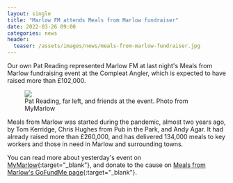 ```yaml
---
layout: single
title: "Marlow FM attends Meals from Marlow fundraiser"
date: 2022-03-26 09:00
categories: news
header:
  teaser: /assets/images/news/meals-from-marlow-fundraiser.jpg
---
```

Our own Pat Reading represented Marlow FM at last night's Meals from Marlow fundraising event at the Compleat Angler, which is expected to have raised more than £102,000. 

<figure>
	<a href="{{ site.url }}{{ site.baseurl }}/assets/images/news/meals-from-marlow-fundraiser.jpg">
		<img src="{{ site.url }}{{ site.baseurl }}/assets/images/news/meals-from-marlow-fundraiser.jpg">
	</a>
	<figcaption>Pat Reading, far left, and friends at the event. Photo from MyMarlow</figcaption>
</figure>

Meals from Marlow was started during the pandemic, almost two years ago, by Tom Kerridge, Chris Hughes from Pub in the Park, and Andy Agar. It had already raised more than £260,000, and has delivered 134,000 meals to key workers and those in need in Marlow and surrounding towns. 

You can read more about yesterday's event on [MyMarlow](https://www.mymarlow.co.uk/2022/03/mfm-fundraiser/){:target="_blank"}, and donate to the cause on [Meals from Marlow's GoFundMe page](https://www.gofundme.com/f/meals-from-marlow-2022){:target="_blank"}. 